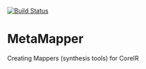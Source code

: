 [![Build Status](https://travis-ci.org/rdaly525/MetaMapper.svg?branch=master)](https://travis-ci.org/rdaly525/MetaMapper)

# MetaMapper
Creating Mappers (synthesis tools) for CoreIR


